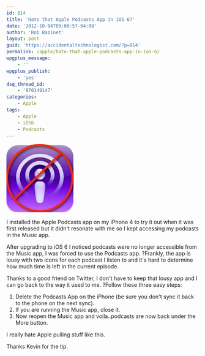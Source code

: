 ```yaml
---
id: 814
title: 'Hate that Apple Podcasts App in iOS 6?'
date: '2012-10-04T09:00:57-04:00'
author: 'Rob Bazinet'
layout: post
guid: 'https://accidentaltechnologist.com/?p=814'
permalink: /apple/hate-that-apple-podcasts-app-in-ios-6/
wpgplus_message:
    - ''
wpgplus_publish:
    - 'yes'
dsq_thread_id:
    - '870149147'
categories:
    - Apple
tags:
    - Apple
    - iOS6
    - Podcasts
---
```


![2012 10 03 16 19 56](/assets/img/2012/10/2012-10-03_16-19-56.jpg "2012-10-03_16-19-56.jpg")

I installed the Apple Podcasts app on my iPhone 4 to try it out when it was first released but it didn't resonate with me so I kept accessing my podcasts in the Music app.

After upgrading to iOS 6 I noticed podcasts were no longer accessible from the Music app, I was forced to use the Podcasts app. ?Frankly, the app is lousy with two icons for each podcast I listen to and it's hard to determine how much time is left in the current episode.

Thanks to a good friend on Twitter, I don't have to keep that lousy app and I can go back to the way it used to me. ?Follow these three easy steps:

1. Delete the Podcasts App on the iPhone (be sure you don't sync it back to the phone on the next sync).
2. If you are running the Music app, close it.
3. Now reopen the Music app and voila..podcasts are now back under the More button.

I really hate Apple pulling stuff like this.

Thanks Kevin for the tip.
